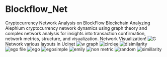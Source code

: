 # Blockflow_Net
Cryptocurrency Network Analysis on BlockFlow Blockchain
Analyzing Alephium cryptocurrency network dynamics using graph theory and complex network analysis for insights into transaction confirmation, network metrics, structure, and visualization.
Network Visualization!
![G](https://github.com/MiladAlipour98/Blockflow_Net/assets/105122009/b4a35cc7-f26d-4558-93a0-99a8f9f50809)
Network various layouts in Ucinet
![w graph](https://github.com/MiladAlipour98/Blockflow_Net/assets/105122009/0fbf6aee-11aa-4e93-b6a7-2e151e8ebd5f)
![circlee](https://github.com/MiladAlipour98/Blockflow_Net/assets/105122009/cfe8ec47-ac0b-472f-b842-13d8f2b53ebc)
![disimilarity](https://github.com/MiladAlipour98/Blockflow_Net/assets/105122009/e31a22e7-6162-45c2-b5f9-490e1eedd852)
![ego file](https://github.com/MiladAlipour98/Blockflow_Net/assets/105122009/67eaf349-6b4f-4e7e-8e43-7912b343dbc1)
![ego](https://github.com/MiladAlipour98/Blockflow_Net/assets/105122009/fdca29ba-9c68-446d-b59b-431b6952356e)
![egosimple](https://github.com/MiladAlipour98/Blockflow_Net/assets/105122009/dcb519e1-b28d-49de-8b63-aac042e32a5e)
![emily](https://github.com/MiladAlipour98/Blockflow_Net/assets/105122009/1c2776c4-a610-4865-a987-e3b5f35f418e)
![non metric](https://github.com/MiladAlipour98/Blockflow_Net/assets/105122009/6d990e1f-e915-4d86-b163-0c361f2b6bfd)
![random](https://github.com/MiladAlipour98/Blockflow_Net/assets/105122009/ca3e1400-72f3-4679-864b-d5ac7ff30b5b)
![simillarity](https://github.com/MiladAlipour98/Blockflow_Net/assets/105122009/c7f236d7-64ed-4bde-ad3a-de209b72015c)
